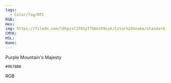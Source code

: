 ```yaml
---
tags:
  - Color/Tag/NTC
RGB:
Hex:
img: https://filedn.com/l0hpzxl1f01yT7GHxtF8cyk/Color%20Snake/standard_csv_to_svg/9678B6.svg
CMYK:
HSL:
Name:
---
```

Purple Mountain's Majesty
```palette
#9678B6
```
RGB
